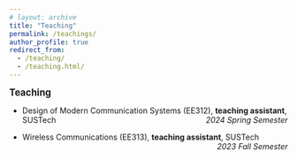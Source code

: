 ```yaml
---
# layout: archive
title: "Teaching"
permalink: /teachings/
author_profile: true
redirect_from:
  - /teaching/
  - /teaching.html/
---
```


<big>**Teaching**</big>

- Design of Modern Communication Systems (EE312), **teaching assistant**, SUSTech <i style="float: right">2024 Spring Semester</i>

- Wireless Communications (EE313), **teaching assistant**, SUSTech <i style="float: right">2023 Fall Semester</i>
